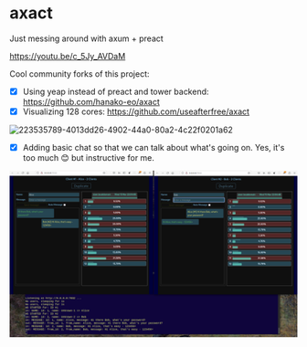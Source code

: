 # axact

Just messing around with axum + preact

https://youtu.be/c_5Jy_AVDaM

Cool community forks of this project:

- [x] Using yeap instead of preact and tower backend: https://github.com/hanako-eo/axact
- [x] Visualizing 128 cores: https://github.com/useafterfree/axact
<img width="1887" alt="223535789-4013dd26-4902-44a0-80a2-4c22f0201a62" src="https://user-images.githubusercontent.com/35079898/223571760-ff375188-44a8-46da-a16a-8ff8731bc5e1.png">

- [x] Adding basic chat so that we can talk about what's going on. Yes, it's too much 😊 but instructive for me.
<img width="1200" src="https://raw.githubusercontent.com/shahzadnaeem/axact/main/doc/WithChat.png">
